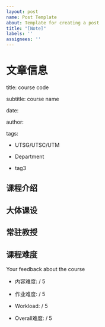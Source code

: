 ```yaml
---
layout: post
name: Post Template
about: Template for creating a post
title: "[Note]"
labels: ''
assignees: ''
---
```

# 文章信息
title: course code

subtitle: course name

date: 

author:

tags:
  - UTSG/UTSC/UTM
  
  - Department
  
  - tag3

## 课程介绍

## 大体课设

## 常驻教授

## 课程难度
Your feedback about the course

- 内容难度:  / 5

- 作业难度:  / 5

- Workload:  / 5

- Overall难度:  / 5
